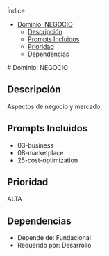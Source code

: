 <!-- START doctoc generated TOC please keep comment here to allow auto update -->
<!-- DON'T EDIT THIS SECTION, INSTEAD RE-RUN doctoc TO UPDATE -->
Índice

- [Dominio: NEGOCIO](#dominio-negocio)
  - [Descripción](#descripci%C3%B3n)
  - [Prompts Incluidos](#prompts-incluidos)
  - [Prioridad](#prioridad)
  - [Dependencias](#dependencias)

<!-- END doctoc generated TOC please keep comment here to allow auto update -->

﻿# Dominio: NEGOCIO

## Descripción
Aspectos de negocio y mercado.

## Prompts Incluidos
- 03-business
- 08-marketplace
- 25-cost-optimization

## Prioridad
ALTA

## Dependencias
- Depende de: Fundacional
- Requerido por: Desarrollo
